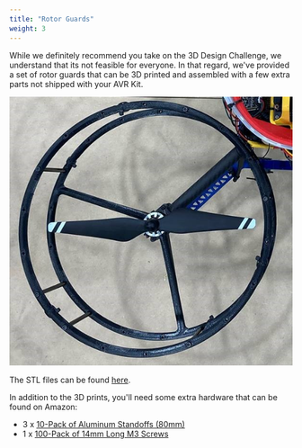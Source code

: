 ```yaml
---
title: "Rotor Guards"
weight: 3
---
```


While we definitely recommend you take on the 3D Design Challenge,
we understand that its not feasible for everyone. In that regard,
we've provided a set of rotor guards that can be 3D printed and assembled
with a few extra parts not shipped with your AVR Kit.

![Assembled Guard](top.jpg)

The STL files can be found
[here](https://github.com/bellflight/AVR-2022/tree/main/3DPrints/PropGuards).

In addition to the 3D prints, you'll need some extra hardware that can be
found on Amazon:

- 3 x [10-Pack of Aluminum Standoffs (80mm)](https://www.amazon.com/uxcell-Aluminum-Standoff-Fastener-Quadcopter/dp/B01MSAHZQO/)
- 1 x [100-Pack of 14mm Long M3 Screws](https://www.amazon.com/M3x14mm-Screw-Socket-Screws-100Pcs/dp/B0143GZU4W/)
